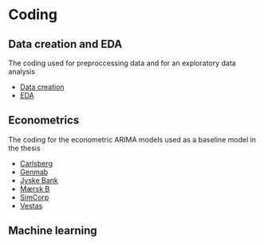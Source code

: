 # Coding

## Data creation and EDA
The coding used for preproccessing data and for an exploratory data analysis

* [Data creation](https://github.com/andreasbj77/Repository---Andreas-Borup-J-rgensen/blob/main/Master-thesis/Code/DataCreation/DataCreation.Rmd)
* [EDA](https://github.com/andreasbj77/Repository---Andreas-Borup-J-rgensen/blob/main/Master-thesis/Code/DataCreation/EDA.Rmd)

## Econometrics
The coding for the econometric ARIMA models used as a baseline model in the thesis

* [Carlsberg](https://github.com/andreasbj77/Repository---Andreas-Borup-J-rgensen/blob/main/Master-thesis/Code/Econometrics/Carlsberg%20ARIMA%20med%20out%20of%20sample%20testing.Rmd)
* [Genmab](https://github.com/andreasbj77/Repository---Andreas-Borup-J-rgensen/blob/main/Master-thesis/Code/Econometrics/Genmab%20ARIMA%20med%20out%20of%20sample%20testing.Rmd)
* [Jyske Bank](https://github.com/andreasbj77/Repository---Andreas-Borup-J-rgensen/blob/main/Master-thesis/Code/Econometrics/JyskeBank%20ARIMA%20med%20out%20of%20sample%20testing.Rmd)
* [Mærsk B](https://github.com/andreasbj77/Repository---Andreas-Borup-J-rgensen/blob/main/Master-thesis/Code/Econometrics/MærskB%20ARIMA%20med%20out%20of%20sample%20testing.Rmd)
* [SimCorp](https://github.com/andreasbj77/Repository---Andreas-Borup-J-rgensen/blob/main/Master-thesis/Code/Econometrics/SimCorp%20ARIMA%20med%20out%20of%20sample%20testing.Rmd)
* [Vestas](https://github.com/andreasbj77/Repository---Andreas-Borup-J-rgensen/blob/main/Master-thesis/Code/Econometrics/Vestas%20ARIMA%20med%20out%20of%20sample%20testing.Rmd)

## Machine learning
